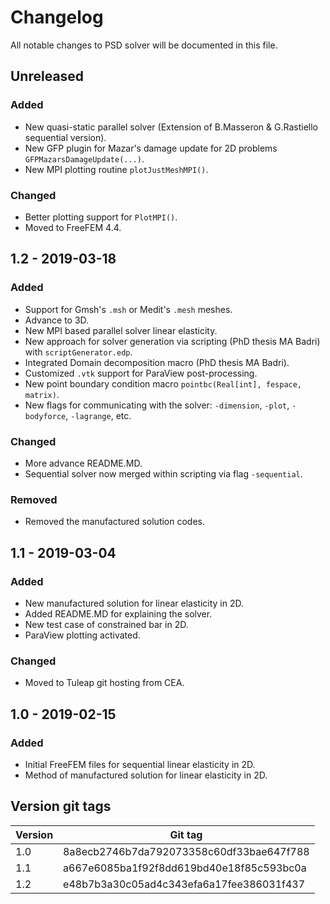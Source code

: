 # Changelog
All notable changes to PSD solver will be documented in this file.

## Unreleased
### Added
- New quasi-static parallel solver (Extension of B.Masseron & G.Rastiello sequential version).
- New GFP plugin for Mazar's damage update for 2D problems `GFPMazarsDamageUpdate(...)`.
- New MPI plotting routine `plotJustMeshMPI()`.

### Changed
- Better plotting support for `PlotMPI()`.
- Moved to FreeFEM 4.4.

## 1.2 - 2019-03-18
### Added
- Support for Gmsh's `.msh`  or Medit's `.mesh` meshes.
- Advance to 3D.
- New MPI based parallel solver linear elasticity.
- New approach for solver generation via scripting (PhD thesis MA Badri) with `scriptGenerator.edp`.
- Integrated Domain decomposition macro (PhD thesis MA Badri).
- Customized `.vtk` support for ParaView post-processing.
- New point boundary condition macro `pointbc(Real[int], fespace, matrix)`.
- New flags for communicating with the solver: `-dimension`, `-plot`, `-bodyforce`, `-lagrange`, etc.


### Changed
- More advance README.MD.
- Sequential solver now merged within scripting via flag `-sequential`.

### Removed
- Removed the manufactured solution codes.

## 1.1 - 2019-03-04
### Added
- New manufactured solution for linear elasticity in 2D.
- Added README.MD for explaining the solver.
- New test case of constrained bar in 2D.
- ParaView plotting activated.

### Changed
- Moved to Tuleap git hosting from CEA.

## 1.0 - 2019-02-15
### Added
- Initial FreeFEM files for sequential linear elasticity in 2D.
- Method of manufactured solution for linear elasticity in 2D.

## Version git tags ##

| Version    | Git tag                                 | 
| ---------- | ----------------------------------------|
| 1.0        |8a8ecb2746b7da792073358c60df33bae647f788 | 
| 1.1        |a667e6085ba1f92f8dd619bd40e18f85c593bc0a |
| 1.2        |e48b7b3a30c05ad4c343efa6a17fee386031f437 |
